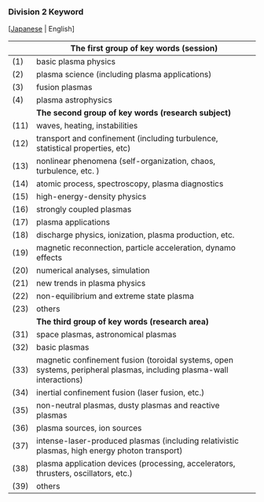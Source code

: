 ﻿### Division 2 Keyword

[[Japanese](keyword.html) | English]

|       |**The first group of key words (session)** |
| ---- | ----------------------------------------- |
| (1) | basic plasma physics |
| (2) | plasma science (including plasma applications) |
| (3) | fusion plasmas |
| (4) | plasma astrophysics |
|      | **The second group of key words (research subject)** |
| (11) | waves, heating, instabilities |
| (12) | transport and confinement (including turbulence, statistical properties, etc) |
| (13) | nonlinear phenomena (self-organization, chaos, turbulence, etc. ) |
| (14) | atomic process, spectroscopy, plasma diagnostics |
| (15) | high-energy-density physics |
| (16) | strongly coupled plasmas |
| (17) | plasma applications |
| (18) | discharge physics, ionization, plasma production, etc. |
| (19) | magnetic reconnection, particle acceleration, dynamo effects |
| (20) | numerical analyses, simulation |
| (21) | new trends in plasma physics |
| (22) | non-equilibrium and extreme state plasma |
| (23) | others |
|       | **The third group of key words (research area)** |
| (31) | space plasmas, astronomical plasmas |
| (32) | basic plasmas |
| (33) | magnetic confinement fusion (toroidal systems, open systems, peripheral plasmas, including plasma-wall interactions) |
| (34) | inertial confinement fusion (laser fusion, etc.) |
| (35) | non-neutral plasmas, dusty plasmas and reactive plasmas |
| (36) | plasma sources, ion sources |
| (37) | intense-laser-produced plasmas (including relativistic plasmas, high energy photon transport) |
| (38) | plasma application devices (processing, accelerators, thrusters, oscillators, etc.) |
| (39) | others |

